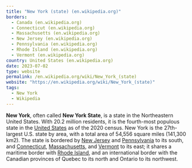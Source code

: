 ```yaml
---
title: "New York (state) (en.wikipedia.org)"
borders:
  - Canada (en.wikipedia.org)
  - Connecticut (en.wikipedia.org)
  - Massachusetts (en.wikipedia.org)
  - New Jersey (en.wikipedia.org)
  - Pennsylvania (en.wikipedia.org)
  - Rhode Island (en.wikipedia.org)
  - Vermont (en.wikipedia.org)
country: United States (en.wikipedia.org)
date: 2023-07-02
type: website
permalink: /en.wikipedia.org/wiki/New_York_(state)
website: "https://en.wikipedia.org/wiki/New_York_(state)"
tags:
  - New York
  - Wikipedia
---
```

**New York**, often called **New York State**, is a state in the Northeastern United States. With 20.2 million residents, it is the fourth-most populous state in the [United States](/en.wikipedia.org/wiki/United_States) as of the 2020 census. New York is the 27th-largest U.S. state by area, with a total area of 54,556 square miles (141,300 km2). The state is bordered by [New Jersey](/en.wikipedia.org/wiki/New_Jersey) and [Pennsylvania](/en.wikipedia.org/wiki/Pennsylvania) to its south, and [Connecticut](/en.wikipedia.org/wiki/Connecticut), [Massachusetts](/en.wikipedia.org/wiki/Massachusetts), and [Vermont](/en.wikipedia.org/wiki/Vermont) to its east; it shares a maritime border with [Rhode Island](/en.wikipedia.org/wiki/Rhode_Island), and an international border with the Canadian provinces of Quebec to its north and Ontario to its northwest.